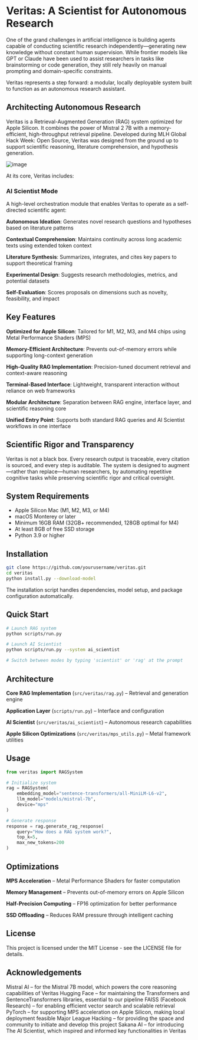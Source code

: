# Veritas: A Scientist for Autonomous Research

One of the grand challenges in artificial intelligence is building agents capable of conducting scientific research independently—generating new knowledge without constant human supervision. While frontier models like GPT or Claude have been used to assist researchers in tasks like brainstorming or code generation, they still rely heavily on manual prompting and domain-specific constraints.

Veritas represents a step forward: a modular, locally deployable system built to function as an autonomous research assistant.

## Architecting Autonomous Research

Veritas is a Retrieval-Augmented Generation (RAG) system optimized for Apple Silicon. It combines the power of Mistral 2 7B with a memory-efficient, high-throughput retrieval pipeline. Developed during MLH Global Hack Week: Open Source, Veritas was designed from the ground up to support scientific reasoning, literature comprehension, and hypothesis generation.

![image](https://github.com/user-attachments/assets/3f42a833-0c0a-4c2c-9dee-244fcb4ca56f)

At its core, Veritas includes:

### AI Scientist Mode
A high-level orchestration module that enables Veritas to operate as a self-directed scientific agent:

**Autonomous Ideation**: Generates novel research questions and hypotheses based on literature patterns

**Contextual Comprehension**: Maintains continuity across long academic texts using extended token context

**Literature Synthesis**: Summarizes, integrates, and cites key papers to support theoretical framing

**Experimental Design**: Suggests research methodologies, metrics, and potential datasets

**Self-Evaluation**: Scores proposals on dimensions such as novelty, feasibility, and impact

## Key Features

**Optimized for Apple Silicon**: Tailored for M1, M2, M3, and M4 chips using Metal Performance Shaders (MPS)

**Memory-Efficient Architecture**: Prevents out-of-memory errors while supporting long-context generation

**High-Quality RAG Implementation**: Precision-tuned document retrieval and context-aware reasoning

**Terminal-Based Interface**: Lightweight, transparent interaction without reliance on web frameworks

**Modular Architecture**: Separation between RAG engine, interface layer, and scientific reasoning core

**Unified Entry Point**: Supports both standard RAG queries and AI Scientist workflows in one interface

## Scientific Rigor and Transparency

Veritas is not a black box. Every research output is traceable, every citation is sourced, and every step is auditable. The system is designed to augment—rather than replace—human researchers, by automating repetitive cognitive tasks while preserving scientific rigor and critical oversight.

## System Requirements

- Apple Silicon Mac (M1, M2, M3, or M4)
- macOS Monterey or later
- Minimum 16GB RAM (32GB+ recommended, 128GB optimal for M4)
- At least 8GB of free SSD storage
- Python 3.9 or higher

## Installation

```bash
git clone https://github.com/yourusername/veritas.git
cd veritas
python install.py --download-model
```

The installation script handles dependencies, model setup, and package configuration automatically.



## Quick Start

```bash
# Launch RAG system
python scripts/run.py

# Launch AI Scientist
python scripts/run.py --system ai_scientist

# Switch between modes by typing 'scientist' or 'rag' at the prompt
```

## Architecture

**Core RAG Implementation** (`src/veritas/rag.py`) – Retrieval and generation engine

**Application Layer** (`scripts/run.py`) – Interface and configuration

**AI Scientist** (`src/veritas/ai_scientist`) – Autonomous research capabilities

**Apple Silicon Optimizations** (`src/veritas/mps_utils.py`) – Metal framework utilities



## Usage

```python
from veritas import RAGSystem

# Initialize system
rag = RAGSystem(
    embedding_model="sentence-transformers/all-MiniLM-L6-v2",
    llm_model="models/mistral-7b",
    device="mps"
)

# Generate response
response = rag.generate_rag_response(
    query="How does a RAG system work?",
    top_k=5,
    max_new_tokens=200
)
```



## Optimizations

**MPS Acceleration** – Metal Performance Shaders for faster computation

**Memory Management** – Prevents out-of-memory errors on Apple Silicon

**Half-Precision Computing** – FP16 optimization for better performance

**SSD Offloading** – Reduces RAM pressure through intelligent caching

## License

This project is licensed under the MIT License - see the LICENSE file for details.

## Acknowledgements


Mistral AI – for the Mistral 7B model, which powers the core reasoning capabilities of Veritas
Hugging Face – for maintaining the Transformers and SentenceTransformers libraries, essential to our pipeline
FAISS (Facebook Research) – for enabling efficient vector search and scalable retrieval
PyTorch – for supporting MPS acceleration on Apple Silicon, making local deployment feasible
Major League Hacking – for providing the space and community to initiate and develop this project
Sakana AI – for introducing The AI Scientist, which inspired and informed key functionalities in Veritas